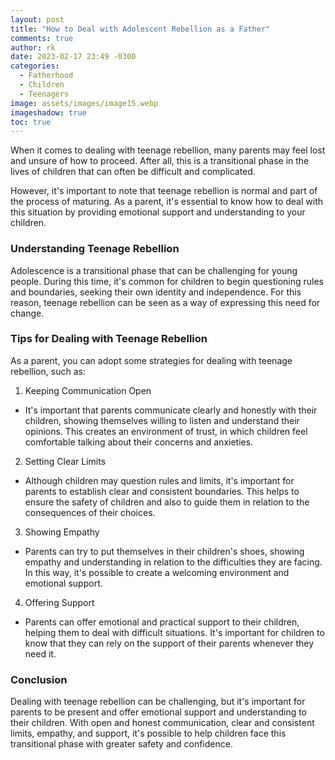 ```yaml
---
layout: post
title: "How to Deal with Adolescent Rebellion as a Father"
comments: true
author: rk
date: 2023-02-17 23:49 -0300
categories:
  - Fatherhood
  - Children
  - Teenagers
image: assets/images/image15.webp
imageshadow: true
toc: true
---
```


When it comes to dealing with teenage rebellion, many parents may feel lost and unsure of how to proceed. After all, this is a transitional phase in the lives of children that can often be difficult and complicated.

However, it's important to note that teenage rebellion is normal and part of the process of maturing. As a parent, it's essential to know how to deal with this situation by providing emotional support and understanding to your children.

### Understanding Teenage Rebellion

Adolescence is a transitional phase that can be challenging for young people. During this time, it's common for children to begin questioning rules and boundaries, seeking their own identity and independence. For this reason, teenage rebellion can be seen as a way of expressing this need for change.

### Tips for Dealing with Teenage Rebellion

As a parent, you can adopt some strategies for dealing with teenage rebellion, such as:

1. Keeping Communication Open
- It's important that parents communicate clearly and honestly with their children, showing themselves willing to listen and understand their opinions. This creates an environment of trust, in which children feel comfortable talking about their concerns and anxieties.

2. Setting Clear Limits
- Although children may question rules and limits, it's important for parents to establish clear and consistent boundaries. This helps to ensure the safety of children and also to guide them in relation to the consequences of their choices.

3. Showing Empathy
- Parents can try to put themselves in their children's shoes, showing empathy and understanding in relation to the difficulties they are facing. In this way, it's possible to create a welcoming environment and emotional support.

4. Offering Support
- Parents can offer emotional and practical support to their children, helping them to deal with difficult situations. It's important for children to know that they can rely on the support of their parents whenever they need it.

### Conclusion

Dealing with teenage rebellion can be challenging, but it's important for parents to be present and offer emotional support and understanding to their children. With open and honest communication, clear and consistent limits, empathy, and support, it's possible to help children face this transitional phase with greater safety and confidence.
